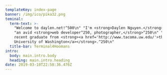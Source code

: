 ```yaml
---
templateKey: index-page
banner: /img/ico/pika32.png
teminal:
  term-text: >-
    "Welcome to daylen.net!^500\n" "I'm <strong>Daylen Nguyen.</strong>^500\n"
    "an avid <strong>web developer^250, photographer,</strong>^250\n" "and
    recent graduate from <strong><a href='http://www.tacoma.uw.edu/'>the
    University of Washington</a></strong>.^250\n"
  title-bar: Terminal4Hoomans
intro:
  body: main.intro.body
  heading: main.intro.heading
date: 2019-03-10T22:58:36.476Z
---
```


